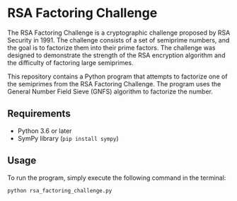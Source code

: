# RSA Factoring Challenge

The RSA Factoring Challenge is a cryptographic challenge proposed by RSA Security in 1991. The challenge consists of a set of semiprime numbers, and the goal is to factorize them into their prime factors. The challenge was designed to demonstrate the strength of the RSA encryption algorithm and the difficulty of factoring large semiprimes.

This repository contains a Python program that attempts to factorize one of the semiprimes from the RSA Factoring Challenge. The program uses the General Number Field Sieve (GNFS) algorithm to factorize the number.

## Requirements

- Python 3.6 or later
- SymPy library (`pip install sympy`)

## Usage

To run the program, simply execute the following command in the terminal:

```sh
python rsa_factoring_challenge.py

